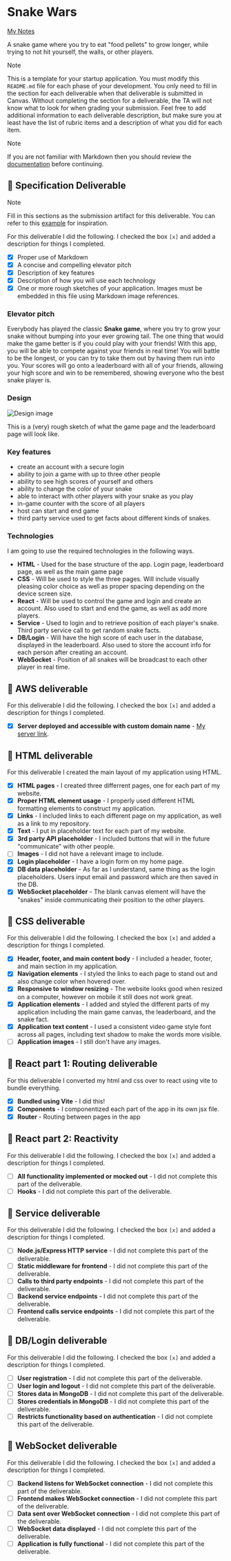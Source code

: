 # Snake Wars

[My Notes](notes.md)

A snake game where you try to eat "food pellets" to grow longer, while trying to not hit yourself, the walls, or other players.


> [!NOTE]
>  This is a template for your startup application. You must modify this `README.md` file for each phase of your development. You only need to fill in the section for each deliverable when that deliverable is submitted in Canvas. Without completing the section for a deliverable, the TA will not know what to look for when grading your submission. Feel free to add additional information to each deliverable description, but make sure you at least have the list of rubric items and a description of what you did for each item.

> [!NOTE]
>  If you are not familiar with Markdown then you should review the [documentation](https://docs.github.com/en/get-started/writing-on-github/getting-started-with-writing-and-formatting-on-github/basic-writing-and-formatting-syntax) before continuing.

## 🚀 Specification Deliverable

> [!NOTE]
>  Fill in this sections as the submission artifact for this deliverable. You can refer to this [example](https://github.com/webprogramming260/startup-example/blob/main/README.md) for inspiration.

For this deliverable I did the following. I checked the box `[x]` and added a description for things I completed.

- [x] Proper use of Markdown
- [x] A concise and compelling elevator pitch
- [x] Description of key features
- [x] Description of how you will use each technology
- [x] One or more rough sketches of your application. Images must be embedded in this file using Markdown image references.

### Elevator pitch

Everybody has played the classic __Snake game__, where you try to grow your snake without bumping into your ever growing tail. The one thing that would make the game better is if you could play with your friends! With this app, you will be able to compete against your friends in real time! You will battle to be the longest, or you can try to take them out by having them run into you. Your scores will go onto a leaderboard with all of your friends, allowing your high score and win to be remembered, showing everyone who the best snake player is.

### Design


![Design image](<Screenshot 2025-01-14 at 5.03.42 PM.png>)

This is a (very) rough sketch of what the game page and the leaderboard page will look like.


### Key features

- create an account with a secure login
- ability to join a game with up to three other people
- ability to see high scores of yourself and others
- ability to change the color of your snake
- able to interact with other players with your snake as you play
- in-game counter with the score of all players
- host can start and end game
- third party service used to get facts about different kinds of snakes.

### Technologies

I am going to use the required technologies in the following ways.

- **HTML** - Used for the base structure of the app. Login page, leaderboard page, as well as the main game page
- **CSS** - Will be used to style the three pages. Will include visually pleasing color choice as well as proper spacing depending on the device screen size.
- **React** - Will be used to control the game and login and create an account. Also used to start and end the game, as well as add more players. 
- **Service** - Used to login and to retrieve position of each player's snake. Third party service call to get random snake facts.
- **DB/Login** - Will have the high score of each user in the database, displayed in the leaderboard. Also used to store the account info for each person after creating an account.
- **WebSocket** - Position of all snakes will be broadcast to each other player in real time.

## 🚀 AWS deliverable

For this deliverable I did the following. I checked the box `[x]` and added a description for things I completed.

- [x] **Server deployed and accessible with custom domain name** - [My server link](https://snakewars.click/).

## 🚀 HTML deliverable

For this deliverable I created the main layout of my application using HTML.

- [x] **HTML pages** - I created three differrent pages, one for each part of my website.
- [x] **Proper HTML element usage** - I properly used different HTML formatting elements to construct my application.
- [x] **Links** - I included links to each different page on my application, as well as a link to my repository.
- [x] **Text** - I put in placeholder text for each part of my website.
- [x] **3rd party API placeholder** - I included buttons that will in the future "communicate" with other people.
- [ ] **Images** - I did not have a relevant image to include.
- [x] **Login placeholder** - I have a login form on my home page.
- [x] **DB data placeholder** - As far as I understand, same thing as the login placeholders. Users input email and password which are then saved in the DB.
- [x] **WebSocket placeholder** - The blank canvas element will have the "snakes" inside communicating their position to the other players.

## 🚀 CSS deliverable

For this deliverable I did the following. I checked the box `[x]` and added a description for things I completed.

- [x] **Header, footer, and main content body** - I included a header, footer, and main section in my application.
- [x] **Navigation elements** - I styled the links to each page to stand out and also change color when hovered over.
- [x] **Responsive to window resizing** - The website looks good when resized on a computer, however on mobile it still does not work great.
- [x] **Application elements** - I added and styled the different parts of my application including the main game canvas, the leaderboard, and the snake fact.
- [x] **Application text content** - I used a consistent video game style font across all pages, including text shadow to make the words more visible.
- [ ] **Application images** - I still don't have any images.

## 🚀 React part 1: Routing deliverable

For this deliverable I converted my html and css over to react using vite to bundle everything.

- [x] **Bundled using Vite** - I did this!
- [x] **Components** - I componentized each part of the app in its own jsx file.
- [x] **Router** - Routing between pages in the app

## 🚀 React part 2: Reactivity

For this deliverable I did the following. I checked the box `[x]` and added a description for things I completed.

- [ ] **All functionality implemented or mocked out** - I did not complete this part of the deliverable.
- [ ] **Hooks** - I did not complete this part of the deliverable.

## 🚀 Service deliverable

For this deliverable I did the following. I checked the box `[x]` and added a description for things I completed.

- [ ] **Node.js/Express HTTP service** - I did not complete this part of the deliverable.
- [ ] **Static middleware for frontend** - I did not complete this part of the deliverable.
- [ ] **Calls to third party endpoints** - I did not complete this part of the deliverable.
- [ ] **Backend service endpoints** - I did not complete this part of the deliverable.
- [ ] **Frontend calls service endpoints** - I did not complete this part of the deliverable.

## 🚀 DB/Login deliverable

For this deliverable I did the following. I checked the box `[x]` and added a description for things I completed.

- [ ] **User registration** - I did not complete this part of the deliverable.
- [ ] **User login and logout** - I did not complete this part of the deliverable.
- [ ] **Stores data in MongoDB** - I did not complete this part of the deliverable.
- [ ] **Stores credentials in MongoDB** - I did not complete this part of the deliverable.
- [ ] **Restricts functionality based on authentication** - I did not complete this part of the deliverable.

## 🚀 WebSocket deliverable

For this deliverable I did the following. I checked the box `[x]` and added a description for things I completed.

- [ ] **Backend listens for WebSocket connection** - I did not complete this part of the deliverable.
- [ ] **Frontend makes WebSocket connection** - I did not complete this part of the deliverable.
- [ ] **Data sent over WebSocket connection** - I did not complete this part of the deliverable.
- [ ] **WebSocket data displayed** - I did not complete this part of the deliverable.
- [ ] **Application is fully functional** - I did not complete this part of the deliverable.
